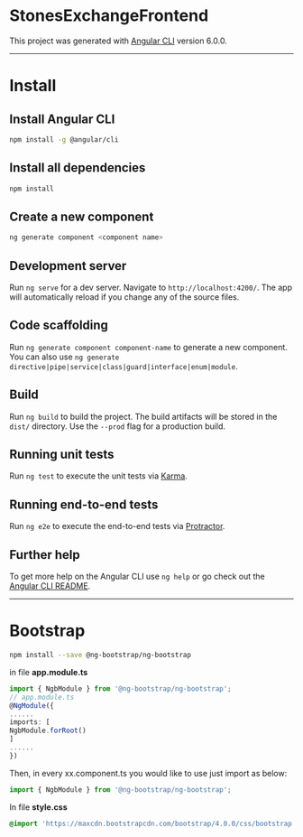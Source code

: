 # StonesExchangeFrontend

This project was generated with [Angular CLI](https://github.com/angular/angular-cli) version 6.0.0.

---
# Install

## Install Angular CLI

```bash
npm install -g @angular/cli
```

##  Install all dependencies

```bash
npm install
```

## Create a new component

```bash
ng generate component <component name>
```

## Development server

Run `ng serve` for a dev server. Navigate to `http://localhost:4200/`. The app will automatically reload if you change any of the source files.

## Code scaffolding

Run `ng generate component component-name` to generate a new component. You can also use `ng generate directive|pipe|service|class|guard|interface|enum|module`.

## Build

Run `ng build` to build the project. The build artifacts will be stored in the `dist/` directory. Use the `--prod` flag for a production build.

## Running unit tests

Run `ng test` to execute the unit tests via [Karma](https://karma-runner.github.io).

## Running end-to-end tests

Run `ng e2e` to execute the end-to-end tests via [Protractor](http://www.protractortest.org/).

## Further help

To get more help on the Angular CLI use `ng help` or go check out the [Angular CLI README](https://github.com/angular/angular-cli/blob/master/README.md).

---
# Bootstrap

```bash
npm install --save @ng-bootstrap/ng-bootstrap
```

in file **app.module.ts**

```TypeScript
import { NgbModule } from '@ng-bootstrap/ng-bootstrap';
// app.module.ts
@NgModule({
......
imports: [
NgbModule.forRoot()
]
......
})
```
Then, in every xx.component.ts you would like to use just import as below:

```TypeScript
import { NgbModule } from '@ng-bootstrap/ng-bootstrap';
```

In file **style.css**
```css
@import 'https://maxcdn.bootstrapcdn.com/bootstrap/4.0.0/css/bootstrap.min.css';
```